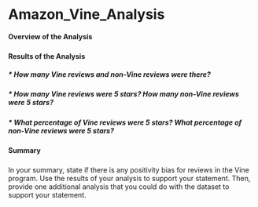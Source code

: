 # Amazon_Vine_Analysis

#### Overview of the Analysis
##### 

#### Results of the Analysis
##### * How many Vine reviews and non-Vine reviews were there?

##### * How many Vine reviews were 5 stars? How many non-Vine reviews were 5 stars?

##### * What percentage of Vine reviews were 5 stars? What percentage of non-Vine reviews were 5 stars?

#### Summary 
#####

In your summary, state if there is any positivity bias for reviews in the Vine program. Use the results of your analysis to support your statement. Then, provide one additional analysis that you could do with the dataset to support your statement.


